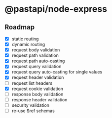 # @pastapi/node-express
## Roadmap
- [x] static routing
- [x] dynamic routing
- [x] request body validation
- [x] request path validation
- [x] request path auto-casting
- [x] request query validation
- [x] request query auto-casting for single values
- [x] request header validation
- [ ] request list headers
- [x] request cookie validation
- [ ] response body validation
- [ ] response header validation
- [ ] security validation
- [ ] re-use $ref schemas